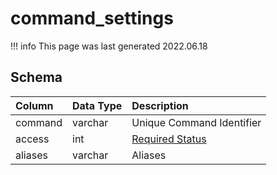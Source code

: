 # command_settings

!!! info
	This page was last generated 2022.06.18

## Schema

| Column | Data Type | Description |
| :--- | :--- | :--- |
| command | varchar | Unique Command Identifier |
| access | int | [Required Status](../../../../server/player/status-levels) |
| aliases | varchar | Aliases |


